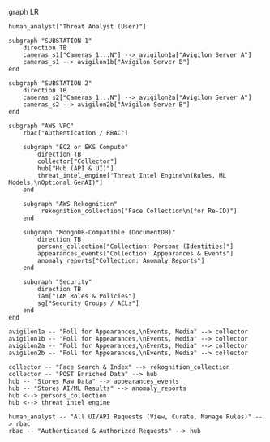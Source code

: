 graph LR

    human_analyst["Threat Analyst (User)"]

    subgraph "SUBSTATION 1"
        direction TB
        cameras_s1["Cameras 1...N"] --> avigilon1a["Avigilon Server A"]
        cameras_s1 --> avigilon1b["Avigilon Server B"]
    end

    subgraph "SUBSTATION 2"
        direction TB
        cameras_s2["Cameras 1...N"] --> avigilon2a["Avigilon Server A"]
        cameras_s2 --> avigilon2b["Avigilon Server B"]
    end

    subgraph "AWS VPC"
        rbac["Authentication / RBAC"]
        
        subgraph "EC2 or EKS Compute"
            direction TB
            collector["Collector"]
            hub["Hub (API & UI)"]
            threat_intel_engine["Threat Intel Engine\n(Rules, ML Models,\nOptional GenAI)"]
        end

        subgraph "AWS Rekognition"
             rekognition_collection["Face Collection\n(for Re-ID)"]
        end

        subgraph "MongoDB-Compatible (DocumentDB)"
            direction TB
            persons_collection["Collection: Persons (Identities)"]
            appearances_events["Collection: Appearances & Events"]
            anomaly_reports["Collection: Anomaly Reports"]
        end
        
        subgraph "Security"
            direction TB
            iam["IAM Roles & Policies"]
            sg["Security Groups / ACLs"]
        end
    end

    avigilon1a -- "Poll for Appearances,\nEvents, Media" --> collector
    avigilon1b -- "Poll for Appearances,\nEvents, Media" --> collector
    avigilon2a -- "Poll for Appearances,\nEvents, Media" --> collector
    avigilon2b -- "Poll for Appearances,\nEvents, Media" --> collector

    collector -- "Face Search & Index" --> rekognition_collection
    collector -- "POST Enriched Data" --> hub
    hub -- "Stores Raw Data" --> appearances_events
    hub -- "Stores AI/ML Results" --> anomaly_reports
    hub <--> persons_collection
    hub <--> threat_intel_engine

    human_analyst -- "All UI/API Requests (View, Curate, Manage Rules)" --> rbac
    rbac -- "Authenticated & Authorized Requests" --> hub
